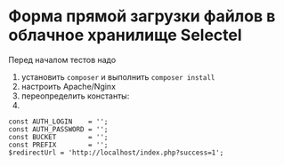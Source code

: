 # Форма прямой загрузки файлов в облачное хранилище Selectel

Перед началом тестов надо 

1. установить `composer` и выполнить `composer install`
2. настроить Apache/Nginx
3. переопределить константы:
4. 
```
const AUTH_LOGIN    = '';
const AUTH_PASSWORD = '';
const BUCKET        = '';
const PREFIX        = '';
$redirectUrl = 'http://localhost/index.php?success=1';
```
